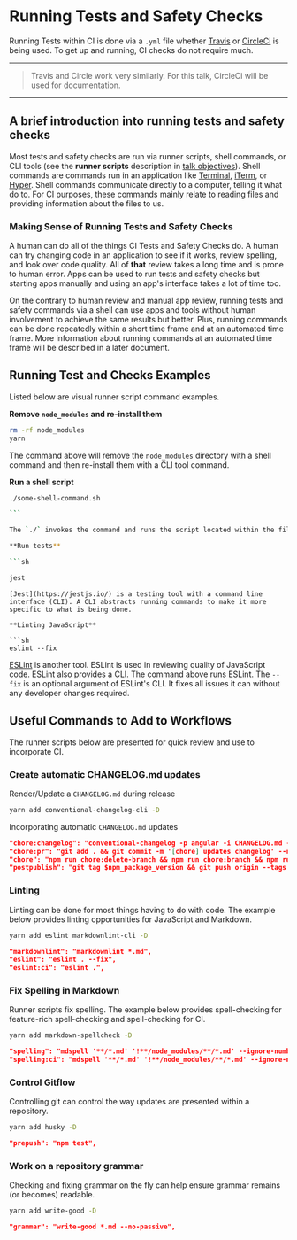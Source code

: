 # Running Tests and Safety Checks

Running Tests within CI is done via a `.yml` file whether [Travis](https://travis-ci.org/) or [CircleCi](https://circleci.com/) is being used. To get up and running, CI checks do not require much.

---

> Travis and Circle work very similarly. For this talk, CircleCi will be used for documentation.

---

## A brief introduction into running tests and safety checks

Most tests and safety checks are run via runner scripts, shell commands, or CLI tools (see the **runner scripts** description in [talk objectives](01-talk-objectives.md)). Shell commands are commands run in an application like [Terminal](https://en.wikipedia.org/wiki/Terminal_(macOS)), [iTerm](https://www.iterm2.com/), or [Hyper](https://hyper.is/). Shell commands communicate directly to a computer, telling it what do to. For CI purposes, these commands mainly relate to reading files and providing information about the files to us.

### Making Sense of Running Tests and Safety Checks

A human can do all of the things CI Tests and Safety Checks do. A human can try changing code in an application to see if it works, review spelling, and look over code quality. All of **that** review takes a long time and is prone to human error. Apps can be used to run tests and safety checks but starting apps manually and using an app's interface takes a lot of time too.

On the contrary to human review and manual app review, running tests and safety commands via a shell can use apps and tools without human involvement to achieve the same results but better. Plus, running commands can be done repeatedly within a short time frame and at an automated time frame. More information about running commands at an automated time frame will be described in a later document.

## Running Test and Checks Examples

Listed below are visual runner script command examples.

**Remove `node_modules` and re-install them**

```sh
rm -rf node_modules
yarn
```

The command above will remove the `node_modules` directory with a shell command and then re-install them with a CLI tool command.

**Run a shell script**

````sh
./some-shell-command.sh

```

The `./` invokes the command and runs the script located within the file `some-shell-command.sh`.

**Run tests**

```sh

jest
````

```
[Jest](https://jestjs.io/) is a testing tool with a command line interface (CLI). A CLI abstracts running commands to make it more specific to what is being done.

**Linting JavaScript**

```sh
eslint --fix
```

[ESLint](https://eslint.org/) is another tool. ESLint is used in reviewing quality of JavaScript code. ESLint also provides a CLI. The command above runs ESLint. The `--fix` is an optional argument of ESLint's CLI. It fixes all issues it can without any developer changes required.

## Useful Commands to Add to Workflows

The runner scripts below are presented for quick review and use to incorporate CI.

### Create automatic CHANGELOG.md updates

Render/Update a `CHANGELOG.md` during release

```sh
yarn add conventional-changelog-cli -D
```

Incorporating automatic `CHANGELOG.md` updates

```json
"chore:changelog": "conventional-changelog -p angular -i CHANGELOG.md -s -r 0",
"chore:pr": "git add . && git commit -m '[chore] updates changelog' --no-verify && git push origin chore-changelog -f",
"chore": "npm run chore:delete-branch && npm run chore:branch && npm run chore:changelog && npm run chore:pr",
"postpublish": "git tag $npm_package_version && git push origin --tags && npm run chore",
```

### Linting

Linting can be done for most things having to do with code. The example below provides linting opportunities for JavaScript and Markdown.

```sh
yarn add eslint markdownlint-cli -D
```

```json
"markdownlint": "markdownlint *.md",
"eslint": "eslint . --fix",
"eslint:ci": "eslint .",
```

### Fix Spelling in Markdown

Runner scripts fix spelling. The example below provides spell-checking for feature-rich spell-checking and spell-checking for CI.

```sh
yarn add markdown-spellcheck -D
```

```json
"spelling": "mdspell '**/*.md' '!**/node_modules/**/*.md' --ignore-numbers",
"spelling:ci": "mdspell '**/*.md' '!**/node_modules/**/*.md' --ignore-numbers --report",
```

### Control Gitflow

Controlling git can control the way updates are presented within a repository.

```sh
yarn add husky -D
```

```json
"prepush": "npm test",
```

### Work on a repository grammar

Checking and fixing grammar on the fly can help ensure grammar remains (or becomes) readable.

```sh
yarn add write-good -D
```

```json
"grammar": "write-good *.md --no-passive",
```
